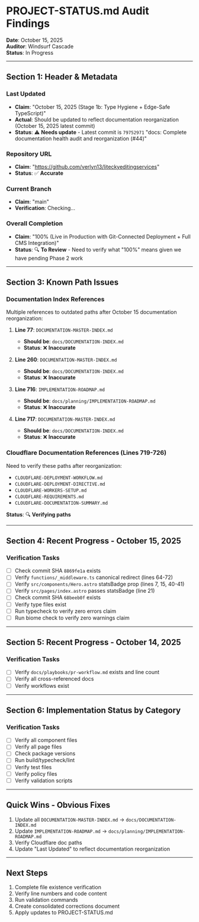 # PROJECT-STATUS.md Audit Findings

**Date**: October 15, 2025  
**Auditor**: Windsurf Cascade  
**Status**: In Progress

---

## Section 1: Header & Metadata

### Last Updated
- **Claim**: "October 15, 2025 (Stage 1b: Type Hygiene + Edge-Safe TypeScript)"
- **Actual**: Should be updated to reflect documentation reorganization (October 15, 2025 latest commit)
- **Status**: ⚠️ **Needs update** - Latest commit is `79752971` "docs: Complete documentation health audit and reorganization (#44)"

### Repository URL
- **Claim**: "https://github.com/verlyn13/liteckyeditingservices"
- **Status**: ✅ **Accurate**

### Current Branch
- **Claim**: "main"
- **Verification**: Checking...

### Overall Completion
- **Claim**: "100% (Live in Production with Git-Connected Deployment + Full CMS Integration)"
- **Status**: 🔍 **To Review** - Need to verify what "100%" means given we have pending Phase 2 work

---

## Section 3: Known Path Issues

### Documentation Index References
Multiple references to outdated paths after October 15 documentation reorganization:

1. **Line 77**: `DOCUMENTATION-MASTER-INDEX.md`
   - **Should be**: `docs/DOCUMENTATION-INDEX.md`
   - **Status**: ❌ **Inaccurate**

2. **Line 260**: `DOCUMENTATION-MASTER-INDEX.md` 
   - **Should be**: `docs/DOCUMENTATION-INDEX.md`
   - **Status**: ❌ **Inaccurate**

3. **Line 716**: `IMPLEMENTATION-ROADMAP.md`
   - **Should be**: `docs/planning/IMPLEMENTATION-ROADMAP.md`
   - **Status**: ❌ **Inaccurate**

4. **Line 717**: `DOCUMENTATION-MASTER-INDEX.md`
   - **Should be**: `docs/DOCUMENTATION-INDEX.md`
   - **Status**: ❌ **Inaccurate**

### Cloudflare Documentation References (Lines 719-726)
Need to verify these paths after reorganization:
- `CLOUDFLARE-DEPLOYMENT-WORKFLOW.md`
- `CLOUDFLARE-DEPLOYMENT-DIRECTIVE.md`
- `CLOUDFLARE-WORKERS-SETUP.md`
- `CLOUDFLARE-REQUIREMENTS.md`
- `CLOUDFLARE-DOCUMENTATION-SUMMARY.md`

**Status**: 🔍 **Verifying paths**

---

## Section 4: Recent Progress - October 15, 2025

### Verification Tasks
- [ ] Check commit SHA `8869fe1a` exists
- [ ] Verify `functions/_middleware.ts` canonical redirect (lines 64-72)
- [ ] Verify `src/components/Hero.astro` statsBadge prop (lines 7, 15, 40-41)
- [ ] Verify `src/pages/index.astro` passes statsBadge (line 21)
- [ ] Check commit SHA `68beeb0f` exists
- [ ] Verify type files exist
- [ ] Run typecheck to verify zero errors claim
- [ ] Run biome check to verify zero warnings claim

---

## Section 5: Recent Progress - October 14, 2025

### Verification Tasks
- [ ] Verify `docs/playbooks/pr-workflow.md` exists and line count
- [ ] Verify all cross-referenced docs
- [ ] Verify workflows exist

---

## Section 6: Implementation Status by Category

### Verification Tasks
- [ ] Verify all component files
- [ ] Verify all page files
- [ ] Check package versions
- [ ] Run build/typecheck/lint
- [ ] Verify test files
- [ ] Verify policy files
- [ ] Verify validation scripts

---

## Quick Wins - Obvious Fixes

1. Update all `DOCUMENTATION-MASTER-INDEX.md` → `docs/DOCUMENTATION-INDEX.md`
2. Update `IMPLEMENTATION-ROADMAP.md` → `docs/planning/IMPLEMENTATION-ROADMAP.md`
3. Verify Cloudflare doc paths
4. Update "Last Updated" to reflect documentation reorganization

---

## Next Steps

1. Complete file existence verification
2. Verify line numbers and code content
3. Run validation commands
4. Create consolidated corrections document
5. Apply updates to PROJECT-STATUS.md

